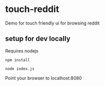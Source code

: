 # touch-reddit
Demo for touch friendly ui for browsing reddit
## setup for dev locally
Requires nodejs
```
npm install
```
```
node index.js
```
Point your browser to localhost:8080
